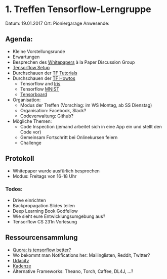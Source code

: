 # 1. Treffen Tensorflow-Lerngruppe

Datum: 19.01.2017
Ort: Pioniergarage
Anwesende: 

## Agenda:
- Kleine Vorstellungsrunde
- Erwartungen
- Besprechen des [Whitepapers](http://download.tensorflow.org/paper/whitepaper2015.pdf) à la Paper Discussion Group
- [Tensorflow Setup](https://www.tensorflow.org/get_started/os_setup)
- Durchschauen der [TF Tutorials](https://www.tensorflow.org/tutorials/)
- Durchschauen der [TF Howtos](https://www.tensorflow.org/how_tos/)
    - Tensorflow and [Iris](https://www.tensorflow.org/tutorials/tflearn/)
    - Tensorflow [MNIST](https://www.tensorflow.org/tutorials/mnist/beginners/)
    - [Tensorboard](https://www.tensorflow.org/how_tos/summaries_and_tensorboard/)
- Organisation:
    - Modus der Treffen (Vorschlag: im WS Montag, ab SS Dienstag)
    - Organisation: Facebook, Slack?
    - Codeverwaltung: Github?
- Mögliche Themen: 
    - Code Inspection (jemand arbeitet sich in eine App ein und stellt den Code vor)
    - Gemeinsam Fortschritt bei Onlinekursen feiern
    - Challenge

## Protokoll
- Whitepaper wurde ausfürlich besprochen
- Modus: Freitags von 16-18 Uhr

### Todos:
- Drive einrichten
- Backpropagation Slides teilen
- Deep Learning Book Godfellow
- Wie sieht eure Entwicklungsumgebung aus?
- Tensorflow CS 231n Vorlesung

## Ressourcensammlung
- [Quora: is tensorflow better?](https://www.quora.com/Is-TensorFlow-better-than-other-leading-libraries-such-as-Torch-Theano)
- Wo bekommt man Notifications her: Mailinglisten, Reddit, Twitter?
- [Udacity](https://de.udacity.com/course/deep-learning--ud730/)
- [Kadenze](https://www.kadenze.com/courses/creative-applications-of-deep-learning-with-tensorflow/info)
- Alternative Frameworks: Theano, Torch, Caffee, DL4J, ...?
